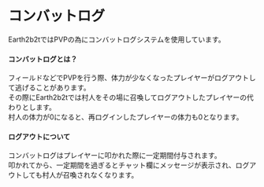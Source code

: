 # コンバットログ
Earth2b2tではPVPの為にコンバットログシステムを使用しています。

#### コンバットログとは？  

フィールドなどでPVPを行う際、体力が少なくなったプレイヤーがログアウトして逃げることがあります。  
その際にEarth2b2tでは村人をその場に召喚してログアウトしたプレイヤーの代わりとします。  
村人の体力が0になると、再ログインしたプレイヤーの体力も0となります。  

#### ログアウトについて

コンバットログはプレイヤーに叩かれた際に一定期間付与されます。  
叩かれてから、一定期間を過ぎるとチャット欄にメッセージが表示され、ログアウトしても村人が召喚されなくなります。
